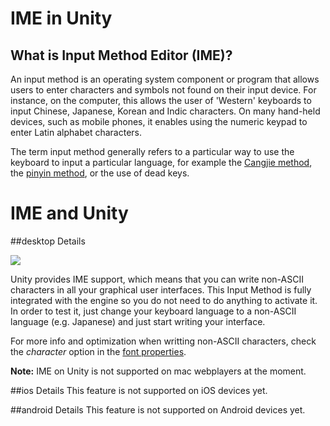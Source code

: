 IME in Unity
============


What is Input Method Editor (IME)?
----------------------------------


An input method is an operating system component or program that allows users to enter characters and symbols not found on their input device. For instance, on the computer, this allows the user of 'Western' keyboards to input Chinese, Japanese, Korean and Indic characters. On many hand-held devices, such as mobile phones, it enables using the numeric keypad to enter Latin alphabet characters.

The term input method generally refers to a particular way to use the keyboard to input a particular language, for example the [Cangjie method](http://en.wikipedia.org/wiki/Cangjie_input_method.md), the [pinyin method](http://en.wikipedia.org/wiki/Pinyin_method.md), or the use of dead keys.

IME and Unity
=============


##desktop Details

![](http://docwiki.hq.unity3d.com/uploads/Main/IMEMenu.png)  

Unity provides IME support, which means that you can write non-ASCII characters in all your graphical user interfaces.
This Input Method is fully integrated with the engine so you do not need to do anything to activate it. In order to test it, just change your keyboard language to a non-ASCII language (e.g. Japanese) and just start writing your interface.

For more info and optimization when writting non-ASCII characters, check the _<span class=component>character</span>_ option in the [font properties](class-Font.md).

__Note:__ IME on Unity is not supported on mac webplayers at the moment.

##ios Details
This feature is not supported on iOS devices yet.

##android Details
This feature is not supported on Android devices yet.

